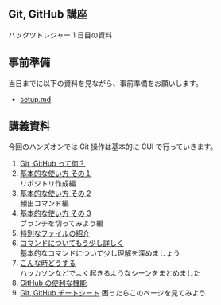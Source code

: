 ## Git, GitHub 講座

ハックツトレジャー 1 日目の資料

## 事前準備

当日までに以下の資料を見ながら、事前準備をお願いします。

- [setup.md](docs/setup.md)

## 講義資料

今回のハンズオンでは Git 操作は基本的に CUI で行っていきます。

1. [Git, GitHub って何？](lectures/01.md)
2. [基本的な使い方 その１](lectures/02.md)  
   リポジトリ作成編
3. [基本的な使い方 その 2](lectures/03.md)  
   頻出コマンド編
4. [基本的な使い方 その 3](lectures/04.md)  
   ブランチを切ってみよう編
5. [特別なファイルの紹介](lectures/05.md)
6. [コマンドについてもう少し詳しく](lectures/06.md)  
   基本的なコマンドについて少し理解を深めましょう
7. [こんな時どうする](lectures/07.md)  
   ハッカソンなどでよく起きるようなシーンをまとめました
8. [GitHub の便利な機能](lectures/08.md)
9. [Git, GitHub チートシート](lectures/09.md)
   困ったらこのページを見てみよう
